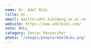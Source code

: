 ```yaml
---
name: Dr. Adel Bibi
title: Dr.
email: mailto:adel.bibi@eng.ox.ac.uk
website: https://www.adelbibi.com/
note: NULL
category: Senior Researcher
photo: "/images/people/AdelBibi.png"
---
```

